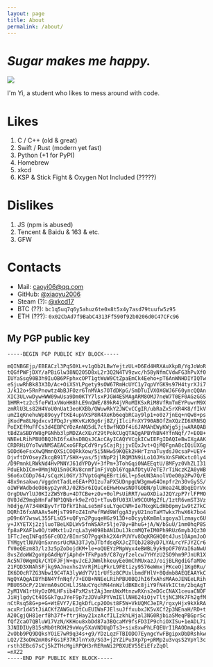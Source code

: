 ```yaml
---
layout: page
title: About
permalink: /about/
---
```


# ***Sugar makes me happy.***

<img src="https://github-readme-stats.vercel.app/api?username=xiaoyu2006&show_icons=true&icon_color=0366d6&text_color=24292e&bg_color=ffffff&hide_title=false&count_private=true" />

I'm Yi, a student who likes to mess around with code.


# Likes

1. C / C++ (old & great)
2. Swift / Rust (modern yet fast)
3. Python (+1 for PyPI)
4. Homebrew
5. xkcd
6. KSP & Stick Fight & Oxygen Not Included (?????)

# Dislikes

1. JS (npm is abused)
2. Tencent & Baidu & 163 & etc.
3. GFW

# Contacts

 - Mail: [caoyi06@qq.com](mailto:caoyi06@qq.com)
 - GitHub: [@xiaoyu2006](https://github.com/xiaoyu2006)
 - Steam (?): [@xkcd17](https://steamcommunity.com/id/xiaoyu2006)
 - BTC (??): `bc1q5uq7q6y5ahuz6te0x8t5x4y7asd79tuufw5z95`
 - ETH (???): `0x02CbAd7f9BabC4313Ff590f92b0206d0C47CFc96`

## My PGP public key

```
-----BEGIN PGP PUBLIC KEY BLOCK-----

mQINBGEjp/EBEACzl3PqSOXL+v1gOb2LBwYejtzUL+D6Ed4HRXAuXkpB/YgJoWoR
tQGfPWFjDXY/aPBiGlw38NQ205D8xL2r3Q2N4TV9zwc/h58yNfmCVdwFG3hPvXf0
IUYaSsg90B3h9IuOB6PFphxcOPT1gtWuW9CtZpaEmCk4Eeho+pT6AnWNHDIYIQTw
eSjuwRhBk83X3D/Ac+OiXSYLPgety9sOW67RmHcUYC1y7qpVYGK9s97H4tyrXJi7
J/k12o+5RnPnowtz4bBJFOzr6TnMVAs7OTdDKpG/SmDTuIVXOXGWJ6F60yncQQAn
XIC3ULvwDywHWW09wUsa9Dm0KTY7lsxPJGW4ESMAgARM8OMJ7neW7T0EF0AGzGGS
1HMR+tz2c5feFW1xVWoHH8hLE9nQWE/89kR4jVRoMIKSxRiM8VfRmTmEYPuwrM9X
zmRlU3Ls82H4VoU0nUat3eoKXBb/QWuwRkY2JWCvCCgIR/ubRaZx5rXR4K8/fIkV
umZIqKnehuWp89oyyftKE4upVXSP8R4XeKb6eqbRCay9lp1+o0z7jnEq+nQw8+ps
jKodPm8LNgdxcvIFDqJryHKvKzK0g6rj8Z/jIlciFnXY790ABOfZmXQzZI6XRNSQ
PoEXEfMuFFCs3d4EBPCYOzAnNQ5dL7ctBwfNQDf4i6JAMAhEWyKWjg5jjwARAQAB
tBdZaSBDYW8gPGNhb3lpMDZAcXEuY29tPokCUgQTAQgAPBYhBN4YfnNqf/7+EOB+
NNEeLRihPBU0BQJhI6fxAhsDBQsJCAcCAyICAQYVCgkICwIEFgIDAQIeBwIXgAAK
CRDRHi0YoTwVNMSAEACxoGFRpCdY9rySCajRjjjvEQxJvt+QjMQFgnA8cIQiUXGg
SODd6eFsxXwQMmnQXSiCOQRkXow/5i5NHw59KQEk2HHrTznaTuydsJ0csaP+UEY+
DjvftDYOseyZkcgB91T/SHX+yas/5jYNpP2jlRQM3N9iLo1OJMsXnSFWKxtc0ly4
/D9PmnkLRWkNd4HvPNNYJ61dYPDyV+3fPm+3TohGqi0NAEEqtU/8MFyz0VhZLI31
PduEkbICm+0MmjNQ15n0CRV8cnmf1nFjVqbl6YqpAfDtyU7eTE7rTiNczKZA0yWB
S6o6xCGDp764/sCqzKi0GY/37VptGqMqEBrti6Ll+p5eUN3AnolVOeO0p2Pw7Q/E
48x9nsakwo/VggdntTadLe6EA+PO1zu7aPX5UDnpgUW3gmw64Onpfr2n30vGySS/
oIWFWAdbdeO86yp2ynRJ/0ZR5r6IQuCoEHwHxwsNDTG0BN/plUHea24LBbqEOrVx
OrgDUwYlUJ0KIzZW5YBu+4D7CBe+zOv+0olPsUiRRT/waOXDiaJ2QYzpP7rlFPMO
0V0JdZ9mqbHnFaFNP1QNbrk9eZrO1+tTuvBfU03XlW9COUMgZfL/1ztR6vmST3Vz
h0djg/A734HKByvTrTDfkYIhaLse5mFsuLYqeCNM+Ie7NxgKLdHb0pmy1w9tZ7kC
DQRhI6fxARAAv5eMjsT99FoZ4InPefRWd9WfggA3yyU21noTaMTwkx7hwX6k7bo4
pO9n6Y7wswL355FLsQ5+uQFyn2PguqeHGz913D+oDcyybKm8mlxgoya3lzmayc6U
y+JXYETXj2zjluoTBeLKDLWv5fnWSARr5lje78y+BhuG+jA/W/bSuU/1nm0hqP8S
fp8aPXAF1w0O/tWMxt1u2rqLa3yH098bAN1Du1JkcmMQTeIM0Ph9RUz6mybJQz30
1FTcJeqINFqd56Fc0D2/BImrSO7PgqKhk2X4rPUVYv8OqKRGHQ0t4Jus10ApmJoO
TYMgytlNUVQnSxnnsrUcMA33TJybJTbfdsqRXJcZTQbJ288yD7LYALrcYFJYZCr6
fV0eQEzm83/lz3z5pZoDojdKM+le+oQUEYzPNpWyx4eBWBL9yk9pOF70VaI6aNwU
8vsZdoWW2goYpGAdHpYjAphd+TFkPpa9/C87qyfzelcw7YHYzU2SO9hm9PJnUR1X
Ac5N70WqmQk/CYDFJFjW+qvJcEJJWmlhkeuyEe0mChMUxazJ/oijBLRgdiGfaM9e
21FQD3XNAhSFjkg9AJnexhs2VrRjMiqPkrL9FEtizy9576eWmxjPKceOj1Kg0Ru/
IK6DOcR7ZG3Nbw19C4TA3lyWdY7V11rUf5z8CPUxlbmdFHlV+8Qdmb8AEQEAAYkC
NgQYAQgAIBYhBN4YfnNqf/7+EOB+NNEeLRihPBU0BQJhI6fxAhsMAAoJENEeLRih
PBU0SOcP/21WrmA0sOCHLlJSNuCYqchM44nWzldBKBc8jiY9fN4VkICtm/2bqAgT
2yM1VW1rtHyOzOMLHFsib4PxM2st2Aj3mnUWxMtnzwRXns2eDGcCNAX1ceuaCNOF
JiHjlgdyCt40SGk7guJYeF9p7zJDVuRPYVmIEllNH624iOjvTltjNC3Mk7Fh2gfM
nCtRsq58G+p+G+WtEVY7/EJgkDfLcp2OOst8F5W+VkUQMCJeIR/rgxyHjx9kXkRA
acxRr1d45tJiACKfZAWGuLDtCuEUIWaFJElsuJffxubxJK5vXCf2p3NEnaH/RD+t
A20CgjQH81erf8h37f+ftrjHay21xzAcfILIzkhLHjal3NG0RjbiaSMeqPBGprSc
fQfZcaO7QBluW17VzN/KKHou8xbDd87a3BQcaMY9fsFD3IP9chiOXISu+1eADL7i
3JNIDIUyB15sMb0tROH29vWoy5XaVNDUqDTs3+six8xwPhLFQEUrI1RAODmAp8ks
2vObb9PQ9DQksYOiE7wR9q34s+g9/YDzLqzFTBIODO7EyngcYwFBgipxDbDRshkw
LQ2/Z3oDW2mX0sFGs1F37RJlnYx0/SG3+j2YZiPu3Xp7p+pRMp2u3vqsS2VpYl3c
rsth3EBc67sCj5kZTHcMgiRPQH3rRERmNi2PBXUEV55EiEfzZqOl
=nXZ2
-----END PGP PUBLIC KEY BLOCK-----
```
